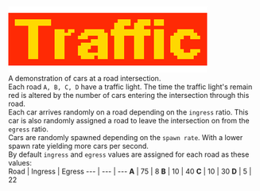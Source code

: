 ![Logo](https://github.com/sayersauce/Traffic/blob/master/res/title.png "Logo")
<br>
A demonstration of cars at a road intersection.
<br>
Each road `A, B, C, D` have a traffic light. The time the traffic light's remain red is altered by the number of cars entering the intersection through this road.
<br>
Each car arrives randomly on a road depending on the `ingress` ratio. This car is also randomly assigned a road to leave the intersection on from the `egress` ratio.
<br>
Cars are randomly spawned depending on the `spawn rate`. With a lower spawn rate yielding more cars per second.
<br>
By default `ingress` and `egress` values are assigned for each road as these values:
<br>
Road | Ingress | Egress
--- | --- | ---
**A** | 75 | 8
**B** | 10 | 40
**C** | 10 | 30
**D** | 5 | 22
